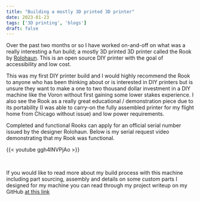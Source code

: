 ```yaml
---
title: "Building a mostly 3D printed 3D printer"
date: 2023-01-23
tags: ['3D printing', 'blogs']
draft: false
---
```


Over the past two months or so I have worked on-and-off on
what was a really interesting a fun build; a mostly 3D printed
3D printer called the Rook by
[Rolohaun](https://github.com/rolohaun/Rook). This is an
open source DIY printer with the goal of accessibility and low
cost.

This was my first DIY printer build and I would highly recommend
the Rook to anyone who has been thinking about or is interested
in DIY printers but is unsure they want to make a one to two 
thousand dollar investment in a DIY machine like the Voron
without first gaining some lower stakes experience. I also see the
Rook as a really great educational / demonstration piece due to
its portability (I was able to carry-on the fully assembled printer for my flight home from Chicago without issue) and low
power requirements. 

Completed and functional Rooks can apply for an official
serial number issued by the designer Rolohaun. Below is my
serial request video demonstrating that my Rook was functional.

{{< youtube ggh4lNVPjAo >}}

<br>

If you would like to read more about my build process with this
machine including part sourcing, assembly and details on some
custom parts I designed for my machine you can read through
my project writeup on my GitHub [at this link](https://github.com/EthanHolleman/Rook-build)

